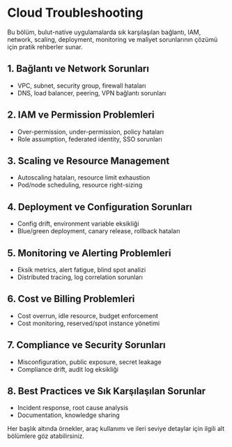 # Cloud Troubleshooting

Bu bölüm, bulut-native uygulamalarda sık karşılaşılan bağlantı, IAM, network, scaling, deployment, monitoring ve maliyet sorunlarının çözümü için pratik rehberler sunar.

## 1. Bağlantı ve Network Sorunları
- VPC, subnet, security group, firewall hataları
- DNS, load balancer, peering, VPN bağlantı sorunları

## 2. IAM ve Permission Problemleri
- Over-permission, under-permission, policy hataları
- Role assumption, federated identity, SSO sorunları

## 3. Scaling ve Resource Management
- Autoscaling hataları, resource limit exhaustion
- Pod/node scheduling, resource right-sizing

## 4. Deployment ve Configuration Sorunları
- Config drift, environment variable eksikliği
- Blue/green deployment, canary release, rollback hataları

## 5. Monitoring ve Alerting Problemleri
- Eksik metrics, alert fatigue, blind spot analizi
- Distributed tracing, log correlation sorunları

## 6. Cost ve Billing Problemleri
- Cost overrun, idle resource, budget enforcement
- Cost monitoring, reserved/spot instance yönetimi

## 7. Compliance ve Security Sorunları
- Misconfiguration, public exposure, secret leakage
- Compliance drift, audit log eksikliği

## 8. Best Practices ve Sık Karşılaşılan Sorunlar
- Incident response, root cause analysis
- Documentation, knowledge sharing

Her başlık altında örnekler, araç kullanımı ve ileri seviye detaylar için ilgili alt bölümlere göz atabilirsiniz.
